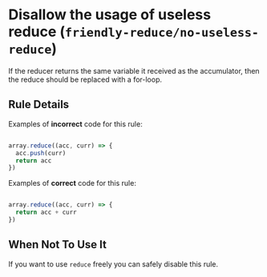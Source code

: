 # Disallow the usage of useless reduce (`friendly-reduce/no-useless-reduce`)

<!-- end auto-generated rule header -->

If the reducer returns the same variable it received as the accumulator, 
then the reduce should be replaced with a for-loop.

## Rule Details

Examples of **incorrect** code for this rule:

```js

array.reduce((acc, curr) => {
  acc.push(curr)
  return acc
})

```

Examples of **correct** code for this rule:

```js

array.reduce((acc, curr) => {
  return acc + curr
})

```

## When Not To Use It

If you want to use `reduce` freely you can safely disable this rule.

